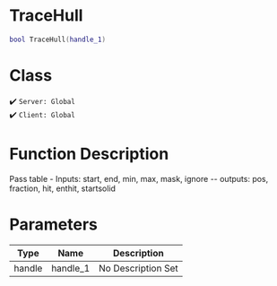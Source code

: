 # TraceHull
```lua
bool TraceHull(handle_1)
```
# Class
✔️ `Server: Global`  
✔️ `Client: Global`  

# Function Description
Pass table - Inputs: start, end, min, max, mask, ignore  -- outputs: pos, fraction, hit, enthit, startsolid
# Parameters
Type|Name|Description
--|--|--
handle|handle_1|No Description Set
